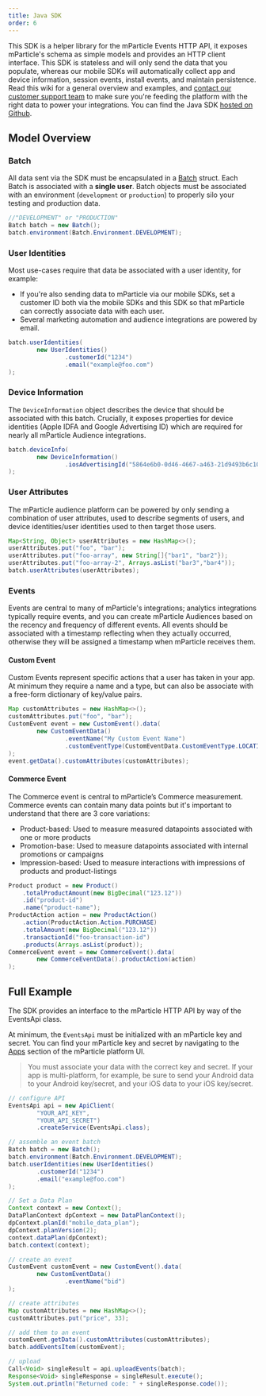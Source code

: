 ```yaml
---
title: Java SDK
order: 6
---
```


This SDK is a helper library for the mParticle Events HTTP API, it exposes mParticle's schema as simple models and provides an HTTP client interface. This SDK is stateless and will only send the data that you populate, whereas our mobile SDKs will automatically collect app and device information, session events, install events, and maintain persistence. Read this wiki for a general overview and examples, and [contact our customer support team](mailto:support@mparticle.com) to make sure you're feeding the platform with the right data to power your integrations. You can find the Java SDK [hosted on Github](https://github.com/mParticle/mparticle-java-events-sdk).

## Model Overview

### Batch

All data sent via the SDK must be encapsulated in a [Batch](https://github.com/mParticle/mparticle-java-events-sdk/blob/master/src/main/java/com/mparticle/model/Batch.java) struct. Each Batch is associated with a **single user**. Batch objects must be associated with an environment (`development` or `production`) to properly silo your testing and production data.

```java
//"DEVELOPMENT" or "PRODUCTION"
Batch batch = new Batch();
batch.environment(Batch.Environment.DEVELOPMENT);
```

### User Identities

Most use-cases require that data be associated with a user identity, for example:

- If you're also sending data to mParticle via our mobile SDKs, set a customer ID both via the mobile SDKs and this SDK so that mParticle can correctly associate data with each user.
- Several marketing automation and audience integrations are powered by email. 

```java
batch.userIdentities(
        new UserIdentities()
                .customerId("1234")
                .email("example@foo.com")
);
```

### Device Information

The `DeviceInformation` object describes the device that should be associated with this batch. Crucially, it exposes properties for device identities (Apple IDFA and Google Advertising ID) which are required for nearly all mParticle Audience integrations.

```java
batch.deviceInfo(
        new DeviceInformation()
                .iosAdvertisingId("5864e6b0-0d46-4667-a463-21d9493b6c10")
);
```

### User Attributes

The mParticle audience platform can be powered by only sending a combination of user attributes, used to describe segments of users, and device identities/user identities used to then target those users.

```java
Map<String, Object> userAttributes = new HashMap<>();
userAttributes.put("foo", "bar");
userAttributes.put("foo-array", new String[]{"bar1", "bar2"});
userAttributes.put("foo-array-2", Arrays.asList("bar3","bar4"));
batch.userAttributes(userAttributes);
```

### Events

Events are central to many of mParticle's integrations; analytics integrations typically require events, and you can create mParticle Audiences based on the recency and frequency of different events. All events should be associated with a timestamp reflecting when they actually occurred, otherwise they will be assigned a timestamp when mParticle receives them.

#### Custom Event

Custom Events represent specific actions that a user has taken in your app. At minimum they require a name and a type, but can also be associate with a free-form dictionary of key/value pairs.

```java
Map customAttributes = new HashMap<>();
customAttributes.put("foo", "bar");
CustomEvent event = new CustomEvent().data(
        new CustomEventData()
                .eventName("My Custom Event Name")
                .customEventType(CustomEventData.CustomEventType.LOCATION)
);
event.getData().customAttributes(customAttributes);
```

#### Commerce Event

The Commerce event is central to mParticle’s Commerce measurement. Commerce events can contain many data points but it's important to understand that there are 3 core variations:

- Product-based: Used to measure measured datapoints associated with one or more products
- Promotion-base: Used to measure datapoints associated with internal promotions or campaigns
- Impression-based: Used to measure interactions with impressions of products and product-listings

```java
Product product = new Product()
    .totalProductAmount(new BigDecimal("123.12"))
    .id("product-id")
    .name("product-name");
ProductAction action = new ProductAction()
    .action(ProductAction.Action.PURCHASE)
    .totalAmount(new BigDecimal("123.12"))
    .transactionId("foo-transaction-id")
    .products(Arrays.asList(product));
CommerceEvent event = new CommerceEvent().data(
        new CommerceEventData().productAction(action)
);
```

## Full Example

The SDK provides an interface to the mParticle HTTP API by way of the EventsApi class.

At minimum, the `EventsApi` must be initialized with an mParticle key and secret. You can find your mParticle key and secret by navigating to the [Apps](https://app.mparticle.com/apps) section of the mParticle platform UI.

> You must associate your data with the correct key and secret. If your app is multi-platform, for example, be sure to send your Android data to your Android key/secret, and your iOS data to your iOS key/secret.


```java
// configure API
EventsApi api = new ApiClient(
        "YOUR_API_KEY",
        "YOUR_API_SECRET")
        .createService(EventsApi.class);

// assemble an event batch
Batch batch = new Batch();
batch.environment(Batch.Environment.DEVELOPMENT);
batch.userIdentities(new UserIdentities()
        .customerId("1234")
        .email("example@foo.com")
);

// Set a Data Plan
Context context = new Context();
DataPlanContext dpContext = new DataPlanContext();
dpContext.planId("mobile_data_plan");
dpContext.planVersion(2);
context.dataPlan(dpContext);
batch.context(context);

// create an event
CustomEvent customEvent = new CustomEvent().data(
        new CustomEventData()
                .eventName("bid")
);

// create attributes
Map customAttributes = new HashMap<>();
customAttributes.put("price", 33);

// add them to an event
customEvent.getData().customAttributes(customAttributes);
batch.addEventsItem(customEvent);

// upload
Call<Void> singleResult = api.uploadEvents(batch);
Response<Void> singleResponse = singleResult.execute();
System.out.println("Returned code: " + singleResponse.code());
```





